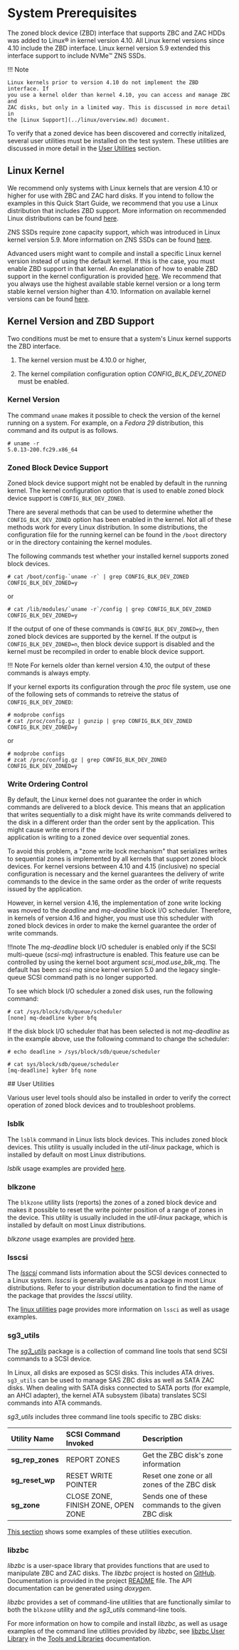 # System Prerequisites

The zoned block device (ZBD) interface that supports ZBC and ZAC HDDs was
added to Linux&reg; in kernel version 4.10. All Linux kernel versions since
4.10 include the ZBD interface. Linux kernel version 5.9 extended this interface
support to include NVMe&trade; ZNS SSDs.

!!! Note

    Linux kernels prior to version 4.10 do not implement the ZBD interface. If
    you use a kernel older than kernel 4.10, you can access and manage ZBC and
    ZAC disks, but only in a limited way. This is discussed in more detail in
    the [Linux Support](../linux/overview.md) document.

To verify that a zoned device has been discovered and correctly initalized,
several user utilities must be installed on the test system. These utilities
are discussed in more detail in the
[User Utilities](#prerequisites_user_utilities) section.

## Linux Kernel

We recommend only systems with Linux kernels that are version 4.10 or higher
for use with ZBC and ZAC hard disks. If you intend to follow the examples in
this Quick Start Guide, we recommend that you use a Linux distribution that
includes ZBD support. More information on recommended Linux distributions can
be found [here](../distributions/linux.md).

ZNS SSDs require zone capacity support, which was introduced in Linux kernel
version 5.9. More information on ZNS SSDs can be found
[here](../introduction/zns.md).

Advanced users might want to compile and install a specific Linux kernel version
instead of using the default kernel. If this is the case, you must enable ZBD
support in that kernel.  An explanation of how to enable ZBD support in the
kernel configuration is provided [here](../linux/config.md).  We recommend that
you always use the highest available stable kernel version or a long term stable
kernel version higher than 4.10.  Information on available kernel versions
can be found <a href="https://www.kernel.org/" target="_blank">here</a>.

## Kernel Version and ZBD Support

Two conditions must be met to ensure that a system's Linux kernel supports the
ZBD interface.

1. The kernel version must be 4.10.0 or higher,

2. The kernel compilation configuration option *CONFIG_BLK_DEV_ZONED* must be
   enabled.

### Kernel Version

The command `uname` makes it possible to check the version of the
kernel running on a system. For example, on a *Fedora 29*
distribution, this command and its output is as follows.

    # uname -r
    5.0.13-200.fc29.x86_64

### Zoned Block Device Support

Zoned block device support might not be enabled by default in the
running kernel. The kernel configuration option that is used to enable
zoned block device support is `CONFIG_BLK_DEV_ZONED`.

There are several methods that can be used to determine whether the
`CONFIG_BLK_DEV_ZONED` option has been enabled in the kernel.  Not all
of these methods work for every Linux distribution.  In some
distributions, the configuration file for the running kernel can be
found in the `/boot` directory or in the directory containing the
kernel modules.

The following commands test whether your installed kernel supports
zoned block devices.

```plaintext
# cat /boot/config-`uname -r` | grep CONFIG_BLK_DEV_ZONED
CONFIG_BLK_DEV_ZONED=y
```

or

```plaintext
# cat /lib/modules/`uname -r`/config | grep CONFIG_BLK_DEV_ZONED
CONFIG_BLK_DEV_ZONED=y
```

If the output of one of these commands is `CONFIG_BLK_DEV_ZONED=y`,
then zoned block devices are supported by the kernel. If the output is
`CONFIG_BLK_DEV_ZONED=n`, then block device support is disabled and
the kernel must be recompiled in order to enable block device support.

!!! Note
    For kernels older than kernel version 4.10, the output of these
    commands is always empty.

If your kernel exports its configuration through the *proc* file
system, use one of the following sets of commands to retreive the
status of `CONFIG_BLK_DEV_ZONED`:

```plaintext
# modprobe configs
# cat /proc/config.gz | gunzip | grep CONFIG_BLK_DEV_ZONED
CONFIG_BLK_DEV_ZONED=y
```

or

```plaintext
# modprobe configs
# zcat /proc/config.gz | grep CONFIG_BLK_DEV_ZONED
CONFIG_BLK_DEV_ZONED=y
```

### Write Ordering Control

By default, the Linux kernel does not guarantee the order in which
commands are delivered to a block device. This means that an
application that writes sequentially to a disk might have its write
commands delivered to the disk in a different order than the order
sent by the application. This might cause write errors if the  
application is writing to a zoned device over sequential zones.

To avoid this problem, a "zone write lock mechanism" that serializes
writes to sequential zones is implemented by all kernels that support
zoned block devices. For kernel versions between 4.10 and 4.15
(inclusive) no special configuration is necessary and the kernel
guarantees the delivery of write commands to the device in the same
order as the order of write requests issued by the application.

However, in kernel version 4.16, the implementation of zone write
locking was moved to the *deadline* and *mq-deadline*
block I/O scheduler. Therefore, in kernels of version 4.16 and
higher, you must use this scheduler with zoned block devices in order
to make the kernel guarantee the order of write commands.

!!!note
	The *mq-deadline* block I/O scheduler is enabled only if the
	SCSI multi-queue (*scsi-mq*) infrastructure is enabled. This
	feature use can be controlled by using the kernel boot
	argument *scsi_mod.use_blk_mq*. The default has been
	*scsi-mq* since kernel version 5.0 and the legacy single-queue
	SCSI command path is no longer supported.

To see which block I/O scheduler a zoned disk uses, run the following command:

```plaintext
# cat /sys/block/sdb/queue/scheduler
[none] mq-deadline kyber bfq
```

If the disk block I/O scheduler that has been selected is not
*mq-deadline* as in the example above, use the following command to
change the scheduler:

```plaintext
# echo deadline > /sys/block/sdb/queue/scheduler

# cat sys/block/sdb/queue/scheduler
[mq-deadline] kyber bfq none
```          

<a name="prerequisites_user_utilities">
## User Utilities
</a>

Various user level tools should also be installed in order to verify the
correct operation of zoned block devices and to troubleshoot problems.

### lsblk

The `lsblk` command in Linux lists block devices. This includes zoned block
devices.  This utility is usually included in the *util-linux*
package, which is installed by default on most Linux distributions.

*lsblk* usage examples are provided [here](../linux/utilities/#lsblk).

### blkzone

The `blkzone` utility lists (reports) the zones of a zoned block device and
makes it possible to reset the write pointer position of a range of zones in
the device. This utility is usually included in the *util-linux* package, which
is installed by default on most Linux distributions.

*blkzone* usage examples are provided [here](../tools/util-linux.md#blkzone).

### lsscsi

The <a href="http://sg.danny.cz/scsi/lsscsi.html" target="_blank">*lsscsi*</a>
command lists information about the SCSI devices connected to a Linux system.
*lsscsi* is generally available as a package in most Linux distributions.
Refer to your distribution documentation to find the name of the package
that provides the *lsscsi* utility.

The [linux utilities](../tools/sg3utils.md#lsscsi) page provides more
information on `lssci` as well as usage examples.

### sg3_utils

The <a href="http://sg.danny.cz/sg/sg3_utils.html"
target="_blank">*sg3_utils*</a> package is a collection of command
line tools that send SCSI commands to a SCSI device.

In Linux, all disks are exposed as SCSI disks. This includes ATA
drives.  `sg3_utils` can be used to manage SAS ZBC disks as well as
SATA ZAC disks. When dealing with SATA disks connected to SATA ports
(for example, an AHCI adapter), the kernel ATA subsystem (libata)
translates SCSI commands into ATA commands.

*sg3_utils* includes three command line tools specific to ZBC disks:

<center>

| Utility Name     | SCSI Command Invoked   | Description                       |
| :--------------- | :--------------------- | :-------------------------------- |
| **sg_rep_zones** | REPORT ZONES           | Get the ZBC disk's zone information |
| **sg_reset_wp**  | RESET WRITE POINTER    | Reset one zone or all zones of the ZBC disk |
| **sg_zone**      | CLOSE ZONE, FINISH ZONE, OPEN ZONE | Sends one of these commands to the given ZBC disk |

</center>

[This section](../tools/sg3utils.md#sg3_utils) shows some examples of these
utilities execution.

### libzbc

*libzbc* is a user-space library that provides functions that are 
used to manipulate ZBC and ZAC disks.  The *libzbc* project is hosted
on <a href="https://github.com/westerndigitalcorporation/libzbc"
target="_blank"> GitHub</a>. Documentation is provided in the project
<a href="https://github.com/westerndigitalcorporation/libzbc/blob/master/README.md"
target="_blank"> README</a> file. The API documentation can be generated using
*doxygen*.

*libzbc* provides a set of command-line utilities that are
functionally similar to both the `blkzone` utility and *the sg3_utils*
command-line tools.

For more information on how to compile and install *libzbc*, as well as usage
examples of the command line utilities provided by *libzbc*, see [libzbc User
Library](../tools/libzbc.md) in the
[Tools and Libraries](../tools/index.md) documentation.

